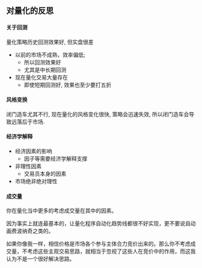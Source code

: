 ## 对量化的反思

#### 关于回测

量化策略历史回测效果好, 但实盘很差

- 以前的市场不成熟，效率偏低;
    - 所以回测效果好
    - 尤其是中长期回测
- 现在量化交易大量存在
    - 即使短期回测好, 效果也至少要打五折

#### 风格变换

闭门造车尤其不行, 现在量化的风格变化很快, 策略会迅速失效, 所以闭门造车会导致远落后于市场.

#### 经济学解释

- 经济因素的影响
    - 因子等需要经济学解释支撑
- 非理性因素
    - 交易员本身的因素
- 市场绝非绝对理性

#### 成交量

你在量化当中更多的考虑成交量在其中的因素。

因为事实上就连最基本的，让量化程序自动化趋势线都很不好实现，更不要说自动画费波纳奇之类的。

如果你像我一样，相信价格是市场各个参与主体合力竞价出来的。那么你不考虑成交量，不考虑这些主观交易思路，就相当于忽视了这些人在竞价中的作用，而这我认为不是一个很好解决思路。